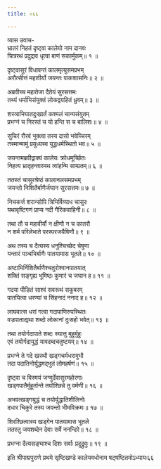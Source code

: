 ```yaml
---
title: ०६६

---
```

व्यास उवाच-  
भ्रातरं निहतं दृष्ट्वा कालेयो नाम दानवः  
चित्ररथं प्रदुद्राव धृत्वा बाणं सकार्मुकम्॥ १ ॥


दृष्ट्वासुरं विधावन्तं कालमृत्युसमप्रभम्  
अरौत्सीत्तं महावीर्यो जयन्तः पाकशासनिः॥ २ ॥


अब्रवीच्च महातेजा दैतेयं सुरसत्तमः  
तथ्यं धर्माभिसंयुक्तं लोकद्वयहितं ध्रुवम्॥ ३ ॥


शस्त्राभिघातदुःखार्तं कश्मलं चान्यसंयुतम्  
प्रभग्नं च निरस्तं च यो हन्ति स च बालिशः॥ ४ ॥


सुचिरं रौरवं भुक्त्वा तस्य दासो भवेच्चिरम्  
तस्मान्मामुं प्रयुध्यस्व युद्धधर्मस्थितो भव॥ ५ ॥


जयन्तमब्रवीद्वाक्यं कालेयः क्रोधमूर्च्छितः  
निहत्य भ्रातृहन्तारमथ त्वांहन्मि साम्प्रतम्॥ ६ ॥


ततस्तं चासुरश्रेष्ठं कालानलसमप्रभम्  
जयन्तो निशितैर्बाणैर्जघान सुरसत्तमः॥ ७ ॥


निचकर्त्त शरान्सोपि त्रिभिर्विव्याध चासुरः  
यथावृष्टिगणं प्राप्य नदी गैरिकवाहिनी॥ ८ ॥


तथा तौ च महावीर्यौ न क्षीणौ न च कातरौ  
न शर्म परिलेभाते परस्परजयैषिणौ॥ ९ ॥


अथ तस्य च दैत्यस्य धनुश्चिच्छेद चेषुणा  
यन्तारं पञ्चभिर्बाणैः पातयामास भूतले॥ १० ॥


अष्टाभिर्निशितैर्बाणैश्चतुरोश्वानपातयात्  
शक्तिं सङ्गृह्य भूमिष्ठः कुमारं च जघान ह॥ ११ ॥


गदया पीडितं साश्वं सवरूथं सकूबरम्  
पातयित्वा धरण्यां च सिंहनादं ननाद ह॥ १२ ॥


लाघवात्स धरां गत्वा गदापाणिरुपस्थितः  
वज्रपाताद्यथा शब्दो लोकानां दुःसहो भवेत्॥ १३ ॥


तथा तयोर्गदापाते शब्दः स्यात्तु मुहुर्मुहुः  
एवं तयोर्गदायुद्धं यावदब्दचतुष्टयम्॥ १४ ॥


प्रभग्ने ते गदे खस्थौ खड्गचर्मधरावुभौ  
तदा पदातिनोर्युद्धमद्भुतं लोमहर्षणं॥ १५ ॥


दृष्ट्वा च विस्मयं जग्मुर्देवासुरमहोरगाः  
खड्गपातैर्मुहूर्तान्ते तयोश्छिन्ने तु वर्मणी॥ १६ ॥


अभवत्खड्गयुद्धं च तयोर्युद्धातिशीलिनोः  
दधार चिकुरे तस्य जयन्तो भीमविक्रमः॥ १७ ॥


शिरश्छित्वास्य खड्गेन पातयामास भूतले  
ततस्तु जयशब्देन देवाः सर्वे ननन्दिरे॥ १८ ॥


प्रभग्ना दैत्यसङ्घाश्च दिशः सर्वाः प्रदुद्रुवुः॥ १९ ॥


इति श्रीपाद्मपुराणे प्रथमे सृष्टिखण्डे कालेयवधोनाम षट्षष्टितमोऽध्यायः६६